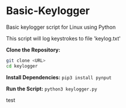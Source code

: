 # Basic-Keylogger
Basic keylogger script for Linux using Python

This script will log keystrokes to file 'keylog.txt'

**Clone the Repository:** 
   ```sh
   git clone <URL>
   cd keylogger
   ```
**Install Dependencies:**
``pip3 install pynput``

**Run the Script:**
``python3 keylogger.py``

test
